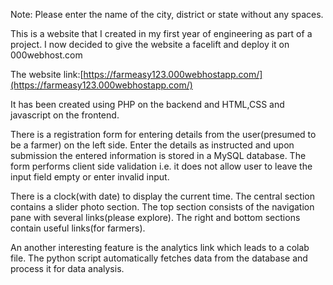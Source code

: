 Note: Please enter the name of the city, district or state without any spaces.

This is a website that I created in my first year of engineering as part of a project. I now decided to give the website a facelift and deploy it on 
000webhost.com

The website link:[https://farmeasy123.000webhostapp.com/](https://farmeasy123.000webhostapp.com/)

It has been created using PHP on the backend and HTML,CSS and javascript on the frontend.

There is a registration form for entering details from the user(presumed to  be a farmer) on the left side. Enter the details
as instructed and upon submission the entered 
information is stored in a MySQL database. The form performs client side validation i.e. it does not allow user to leave the input field empty or
enter invalid input.

There is a clock(with date) to display the current time. The central section contains a slider photo section. The top section consists of the navigation 
pane with several links(please explore). The right and bottom sections contain useful links(for farmers). 

An another interesting feature is the analytics link which leads to a colab file. The python script automatically fetches data from the database and
process it for data analysis.
